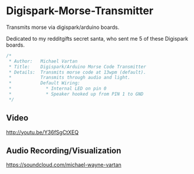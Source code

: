 Digispark-Morse-Transmitter
===========================

Transmits morse via digispark/arduino boards.

Dedicated to my redditgifts secret santa, who sent me 5 of these Digispark boards.
```c
/*
 * Author:   Michael Vartan
 * Title:    Digispark/Arduino Morse Code Transmitter
 * Details:  Transmits morse code at 13wpm (default).
 *           Transmits through audio and light.
 *           Default Wiring:
 *             * Internal LED on pin 0
 *             * Speaker hooked up from PIN 1 to GND
 */
```           
 
## Video
http://youtu.be/Y36fSgCtXEQ

## Audio Recording/Visualization 
https://soundcloud.com/michael-wayne-vartan
